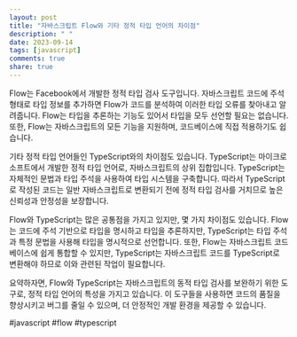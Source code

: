 ```yaml
---
layout: post
title: "자바스크립트 Flow와 기타 정적 타입 언어의 차이점"
description: " "
date: 2023-09-14
tags: [javascript]
comments: true
share: true
---
```


Flow는 Facebook에서 개발한 정적 타입 검사 도구입니다. 자바스크립트 코드에 주석 형태로 타입 정보를 추가하면 Flow가 코드를 분석하여 이러한 타입 오류를 찾아내고 알려줍니다. Flow는 타입을 추론하는 기능도 있어서 타입을 모두 선언할 필요는 없습니다. 또한, Flow는 자바스크립트의 모든 기능을 지원하며, 코드베이스에 직접 적용하기도 쉽습니다.

기타 정적 타입 언어들인 TypeScript와의 차이점도 있습니다. TypeScript는 마이크로소프트에서 개발한 정적 타입 언어로, 자바스크립트의 상위 집합입니다. TypeScript는 자체적인 문법과 타입 주석을 사용하여 타입 시스템을 구축합니다. 따라서 TypeScript로 작성된 코드는 일반 자바스크립트로 변환되기 전에 정적 타입 검사를 거치므로 높은 신뢰성과 안정성을 보장합니다.

Flow와 TypeScript는 많은 공통점을 가지고 있지만, 몇 가지 차이점도 있습니다. Flow는 코드에 주석 기반으로 타입을 명시하고 타입을 추론하지만, TypeScript는 타입 주석과 특정 문법을 사용해 타입을 명시적으로 선언합니다. 또한, Flow는 자바스크립트 코드베이스에 쉽게 통합할 수 있지만, TypeScript는 자바스크립트 코드를 TypeScript로 변환해야 하므로 이와 관련된 작업이 필요합니다.

요약하자면, Flow와 TypeScript는 자바스크립트의 동적 타입 검사를 보완하기 위한 도구로, 정적 타입 언어의 특성을 가지고 있습니다. 이 도구들을 사용하면 코드의 품질을 향상시키고 버그를 줄일 수 있으며, 더 안정적인 개발 환경을 제공할 수 있습니다.

#javascript #flow #typescript